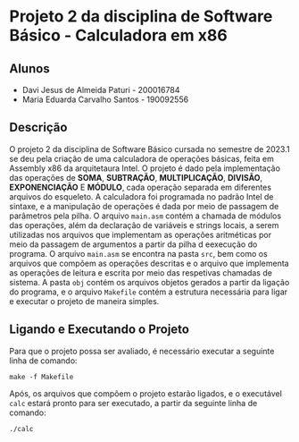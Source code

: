 # Projeto 2 da disciplina de Software Básico - Calculadora em x86

## Alunos

- Davi Jesus de Almeida Paturi - 200016784
- Maria Eduarda Carvalho Santos - 190092556

## Descrição

O projeto 2 da disciplina de Software Básico cursada no semestre de 2023.1 se deu pela criação de uma calculadora de operações básicas, feita em Assembly x86 da arquitetaura Intel. O projeto é dado pela implementação das operações de **SOMA**, **SUBTRAÇÃO**, **MULTIPLICAÇÃO**, **DIVISÃO**, **EXPONENCIAÇÃO** E **MÓDULO**, cada operação separada em diferentes arquivos do esqueleto. A calculadora foi programada no padrão Intel de sintaxe, e a manipulação de operações é dada por meio de passagem de parâmetros pela pilha. O arquivo ``main.asm`` contém a chamada de módulos das operações, além da declaração de variáveis e strings locais, a serem utilizadas nos arquivos que implementam as operações aritméticas por meio da passagem de argumentos a partir da pilha d eexecução do programa. O arquivo ``main.asm`` se encontra na pasta ``src``, bem como os arquivos que compõem as operações descritas e o arquivo que implementa as operações de leitura e escrita por meio das respetivas chamadas de sistema. A pasta ``obj`` contém os arquivos objetos gerados a partir da ligação do programa, e o arquivo ``Makefile`` contém a estrutura necessária para ligar e executar o projeto de maneira simples.

## Ligando e Executando o Projeto

Para que o projeto possa ser avaliado, é necessário executar a seguinte linha de comando:

``make -f Makefile``

Após, os arquivos que compõem o projeto estarão ligados, e o executável ``calc`` estará pronto para ser executado, a partir da seguinte linha de comando:

``./calc``
